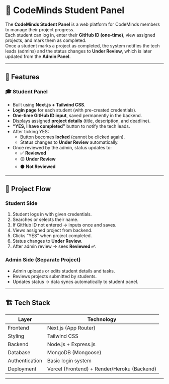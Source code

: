 # 🚀 CodeMinds Student Panel

The **CodeMinds Student Panel** is a web platform for CodeMinds members to manage their project progress.  
Each student can log in, enter their **GitHub ID (one-time)**, view assigned projects, and mark them as completed.  
Once a student marks a project as completed, the system notifies the tech leads (admins) and the status changes to **Under Review**, which is later updated from the **Admin Panel**.

---

## 🧩 Features

### 🎓 Student Panel
- Built using **Next.js + Tailwind CSS**.
- **Login page** for each student (with pre-created credentials).
- **One-time GitHub ID input**, saved permanently in the backend.
- Displays assigned **project details** (title, description, and deadline).
- **“YES, I have completed”** button to notify the tech leads.
- After ticking YES:
  - Button becomes **locked** (cannot be clicked again).
  - Status changes to **Under Review** automatically.
- Once reviewed by the admin, status updates to:
  - ✅ **Reviewed**
  - 🟡 **Under Review**
  - ⚫ **Not Reviewed**

---

## 🧠 Project Flow

### **Student Side**
1. Student logs in with given credentials.  
2. Searches or selects their name.  
3. If GitHub ID not entered → inputs once and saves.  
4. Views assigned project from backend.  
5. Clicks “YES” when project completed.  
6. Status changes to **Under Review**.  
7. After admin review → sees **Reviewed ✅**.

### **Admin Side (Separate Project)**
- Admin uploads or edits student details and tasks.  
- Reviews projects submitted by students.  
- Updates status → data syncs automatically to student panel.  

---

## 🏗️ Tech Stack

| Layer | Technology |
|-------|-------------|
| Frontend | Next.js (App Router) |
| Styling | Tailwind CSS |
| Backend | Node.js + Express.js |
| Database | MongoDB (Mongoose) |
| Authentication | Basic login system |
| Deployment | Vercel (Frontend) + Render/Heroku (Backend) |

---
